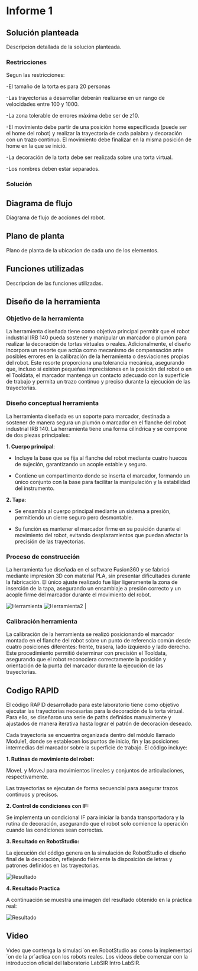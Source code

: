 
# Informe 1

## Solución planteada

Descripcion detallada de la solucion planteada.
### Restricciones
Segun las restricciones:

 -El tamaño de la torta es para 20 personas
 
 -Las trayectorias a desarrollar deberán realizarse en un rango de velocidades entre 100 y 1000.
 
 -La zona tolerable de errores máxima debe ser de z10.
 
 -El movimiento debe partir de una posición home especificada (puede ser el home del robot) y realizar la trayectoria de cada palabra y decoración con un trazo continuo. El movimiento debe finalizar en la misma posición de home en la que se inició.
 
 -La decoración de la torta debe ser realizada sobre una torta virtual.
 
 -Los nombres deben estar separados.
 

### Solución 


## Diagrama de flujo 
Diagrama de flujo de acciones del robot.
## Plano de planta
Plano de planta de la ubicacion de cada uno de los elementos.
## Funciones utilizadas
Descripcion de las funciones utilizadas.
## Diseño de la herramienta
### Objetivo de la herramienta
La herramienta diseñada tiene como objetivo principal permitir que el robot industrial IRB 140 pueda sostener y manipular un marcador o plumón para realizar la decoración de tortas virtuales o reales. Adicionalmente, el diseño incorpora un resorte que actúa como mecanismo de compensación ante posibles errores en la calibración de la herramienta o desviaciones propias del robot. Este resorte proporciona una tolerancia mecánica, asegurando que, incluso si existen pequeñas imprecisiones en la posición del robot o en el Tooldata, el marcador mantenga un contacto adecuado con la superficie de trabajo y permita un trazo continuo y preciso durante la ejecución de las trayectorias.
### Diseño conceptual herramienta
La herramienta diseñada es un soporte para marcador, destinada a sostener de manera segura un plumón o marcador en el flanche del robot industrial IRB 140. La herramienta tiene una forma cilíndrica y se compone de dos piezas principales:

**1. Cuerpo principal**:

- Incluye la base que se fija al flanche del robot mediante cuatro huecos de sujeción, garantizando un acople estable y seguro.

- Contiene un compartimento donde se inserta el marcador, formando un único conjunto con la base para facilitar la manipulación y la estabilidad del instrumento.

**2. Tapa**:

- Se ensambla al cuerpo principal mediante un sistema a presión, permitiendo un cierre seguro pero desmontable.

- Su función es mantener el marcador firme en su posición durante el movimiento del robot, evitando desplazamientos que puedan afectar la precisión de las trayectorias.

### Proceso de construcción
La herramienta fue diseñada en el software Fusion360 y se fabricó mediante impresión 3D con material PLA, sin presentar dificultades durante la fabricación. El único ajuste realizado fue lijar ligeramente la zona de inserción de la tapa, asegurando un ensamblaje a presión correcto y un acople firme del marcador durante el movimiento del robot.

 ![Herramienta](Imagenes/Montaje_1) ![Herramienta2](Imagenes/Montaje_2) |

### Calibración herramienta
La calibración de la herramienta se realizó posicionando el marcador montado en el flanche del robot sobre un punto de referencia común desde cuatro posiciones diferentes: frente, trasera, lado izquierdo y lado derecho. Este procedimiento permitió determinar con precisión el Tooldata, asegurando que el robot reconociera correctamente la posición y orientación de la punta del marcador durante la ejecución de las trayectorias.

## Codigo RAPID
El código RAPID desarrollado para este laboratorio tiene como objetivo ejecutar las trayectorias necesarias para la decoración de la torta virtual. Para ello, se diseñaron una serie de paths definidos manualmente y ajustados de manera iterativa hasta lograr el patrón de decoración deseado.

Cada trayectoria se encuentra organizada dentro del módulo llamado Module1, donde se establecen los puntos de inicio, fin y las posiciones intermedias del marcador sobre la superficie de trabajo. El código incluye:

**1. Rutinas de movimiento del robot:**

MoveL y MoveJ para movimientos lineales y conjuntos de articulaciones, respectivamente.

Las trayectorias se ejecutan de forma secuencial para asegurar trazos continuos y precisos.

**2. Control de condiciones con IF:**

Se implementa un condicional IF para iniciar la banda transportadora y la rutina de decoración, asegurando que el robot solo comience la operación cuando las condiciones sean correctas.

**3. Resultado en RobotStudio:**

La ejecución del código genera en la simulación de RobotStudio el diseño final de la decoración, reflejando fielmente la disposición de letras y patrones definidos en las trayectorias.

![Resultado](Imagenes/RobotStudio)

**4. Resultado Practica**

A continuación se muestra una imagen del resultado obtenido en la práctica real:

![Resultado](Imagenes/Practica)


## Video
Vıdeo que contenga la simulaci´on en RobotStudio ası como la implementaci´on de la pr´actica con los robots
reales.
Los videos debe comenzar con la introduccion oficial del laboratorio LabSIR Intro LabSIR.
